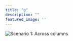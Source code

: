 ```yaml
---
title: "g"
description: ""
featured_image: ''
---
```


![Scenario 1: Across columns](/images/meme.jpg)